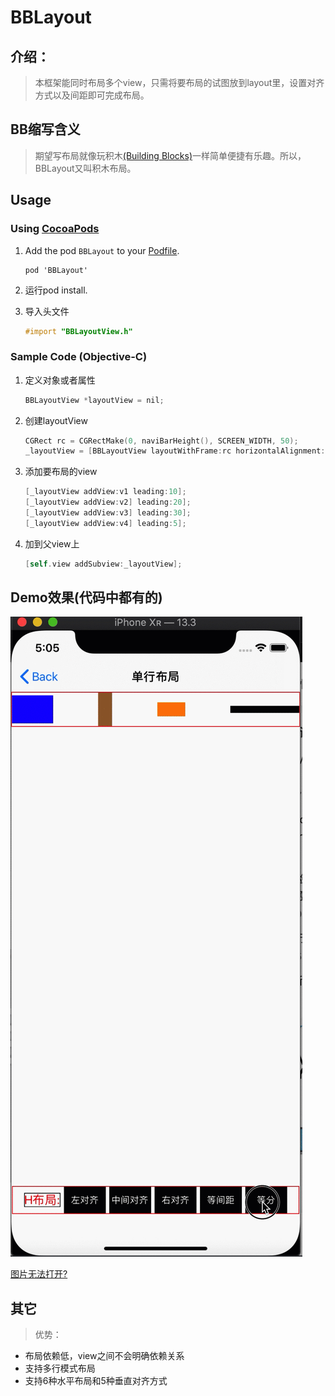 # BBLayout
## 介绍：

>  本框架能同时布局多个view，只需将要布局的试图放到layout里，设置对齐方式以及间距即可完成布局。

## BB缩写含义

> 期望写布局就像玩积木[(Building Blocks)](https://baike.baidu.com/item/积木/10820775?fromtitle=building%20blocks&fromid=18082107&fr=aladdin)一样简单便捷有乐趣。所以，BBLayout又叫积木布局。

## Usage

### Using [CocoaPods](http://cocoapods.org/)

1. Add the pod `BBLayout` to your [Podfile](http://guides.cocoapods.org/using/the-podfile.html).

   ``` shell
   pod 'BBLayout'
   ```

   

2. 运行pod install.

3. 导入头文件

   ```objective-c
   #import "BBLayoutView.h"
   ```

   



### Sample Code (Objective-C)

1. 定义对象或者属性

   ```objective-c
   BBLayoutView *layoutView = nil;
   ```

2. 创建layoutView

   ```objective-c
   CGRect rc = CGRectMake(0, naviBarHeight(), SCREEN_WIDTH, 50);
   _layoutView = [BBLayoutView layoutWithFrame:rc horizontalAlignment:BBLayoutHorizontalAlignmentCenter];

   ```

3. 添加要布局的view

   ```objective-c
   [_layoutView addView:v1 leading:10];
   [_layoutView addView:v2] leading:20];
   [_layoutView addView:v3] leading:30];
   [_layoutView addView:v4] leading:5];
   ```

4. 加到父view上

   ```objective-c
   [self.view addSubview:_layoutView];
   ```

## Demo效果(代码中都有的)

![](https://github.com/shaozg/BBLayout/raw/master/BBLayout/DemoVC/demo.gif)

 [图片无法打开?](https://i.loli.net/2020/03/16/Xj62m8sC3HFbAqy.gif)

## 其它



> 优势：

* 布局依赖低，view之间不会明确依赖关系
* 支持多行模式布局
* 支持6种水平布局和5种垂直对齐方式
